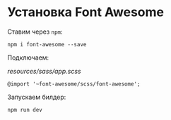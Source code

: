 # Установка Font Awesome

Ставим через `npm`:

```
npm i font-awesome --save
```

Подключаем:

*resources/sass/app.scss*

```
@import '~font-awesome/scss/font-awesome';
```

Запускаем билдер:

```
npm run dev
```